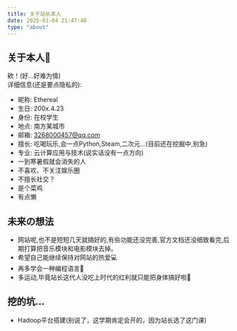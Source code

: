 ```yaml
---
title: 关于站长本人
date: 2025-01-04 21:47:48
type: "about"
---
```

## 关于本人👻
欸！(好...好难为情)  
详细信息(还是要点隐私的):
* 昵称: Ethereal
* 生日: 200x.4.23  
* 身份: 在校学生  
* 地点: 南方某城市  
* 邮箱: 3268000457@qq.com  
* 擅长: 吃喝玩乐,会一点Python,Steam,二次元...(目前还在挖掘中,别急)  
* 专业: 云计算应用与技术(说实话没有一点方向)
* 一到寒暑假就会消失的人
* 不喜欢、不关注娱乐圈
* 不擅长社交？
* 是个菜鸡
* 有点懒
## 未来の想法
- 网站呢,也不是短短几天就搞好的,有些功能还没完善,官方文档还没细致看完,后期打算把音乐模块和电影模块去掉。  
- 希望自己能继续保持对网站的热爱💻  
- 再多学会一种编程语言🥸  
- 多运动,毕竟站长这代人没吃上时代的红利就只能把身体搞好啦🤣
## 挖的坑...
* Hadoop平台搭建(别说了，这学期肯定会开的，因为站长选了这门课)